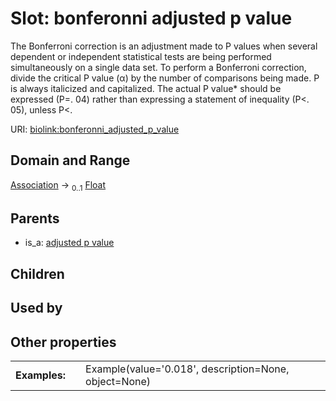
# Slot: bonferonni adjusted p value


The Bonferroni correction is an adjustment made to P values when several dependent or independent  statistical tests are being performed simultaneously on a single data set. To perform a Bonferroni  correction, divide the critical P value (α) by the number of comparisons being made.  P is always italicized and  capitalized. The actual P value* should be expressed (P=. 04) rather than expressing a statement of inequality  (P<. 05), unless P<.

URI: [biolink:bonferonni_adjusted_p_value](https://w3id.org/biolink/vocab/bonferonni_adjusted_p_value)


## Domain and Range

[Association](Association.md) &#8594;  <sub>0..1</sub> [Float](types/Float.md)

## Parents

 *  is_a: [adjusted p value](adjusted_p_value.md)

## Children


## Used by


## Other properties

|  |  |  |
| --- | --- | --- |
| **Examples:** | | Example(value='0.018', description=None, object=None) |

